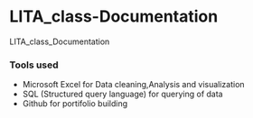 # LITA_class-Documentation
LITA_class_Documentation

### Tools used 
- Microsoft Excel for Data cleaning,Analysis and visualization
- SQL (Structured query language) for querying of data
- Github for portifolio building
